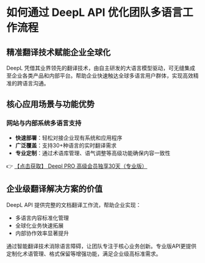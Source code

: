 # 如何通过 DeepL API 优化团队多语言工作流程

## 精准翻译技术赋能企业全球化

DeepL 凭借其业界领先的翻译技术，由自主研发的大语言模型驱动，可无缝集成至企业各类产品和内部平台。帮助企业快速触达全球多语言用户群体，实现高效精准的跨语言沟通。

## 核心应用场景与功能优势

### 网站与内部系统多语言支持
- **快速部署**：轻松对接企业现有系统和应用程序
- **广泛覆盖**：支持30+种语言的实时翻译需求
- **专业定制**：通过术语库管理、语气调整等高级功能确保内容一致性

👉 [【点击获取】 Deepl PRO 高级会员独享30天（专业版） ](https://bit.ly/DEepl)

## 企业级翻译解决方案的价值
DeepL API 提供完整的文档翻译工作流，帮助企业实现：
- 多语言内容标准化管理
- 全球化业务快速拓展
- 内部协作效率显著提升

通过智能翻译技术消除语言障碍，让团队专注于核心业务创新。专业版API更提供定制化术语管理、格式保留等增强功能，满足企业级高标准需求。